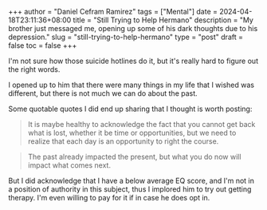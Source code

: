 +++
author = "Daniel Cefram Ramirez"
tags = ["Mental"]
date = 2024-04-18T23:11:36+08:00
title = "Still Trying to Help Hermano"
description = "My brother just messaged me, opening up some of his dark thoughts due to his depression."
slug = "still-trying-to-help-hermano"
type = "post"
draft = false
toc = false
+++

I'm not sure how those suicide hotlines do it, but it's really hard to figure out the right words.

I opened up to him that there were many things in my life that I wished was different, but there is
not much we can do about the past.

Some quotable quotes I did end up sharing that I thought is worth posting:

> It is maybe healthy to acknowledge the fact that you cannot get back what is lost,
> whether it be time or opportunities, but we need to realize that each day is an opportunity to right the course.

> The past already impacted the present, but what you do now will impact what comes next.

But I did acknowledge that I have a below average EQ score, and I'm not in a position of authority in this subject,
thus I implored him to try out getting therapy. I'm even willing to pay for it if in case he does opt in.